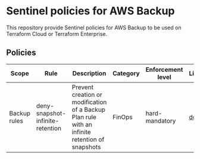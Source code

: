# Sentinel policies for AWS Backup

This repository provide Sentinel policies for AWS Backup to be used on Terraform Cloud or Terraform Enterprise.

## Policies

| Scope        | Rule                              | Description                                                                                    | Category | Enforcement level | Links                                                    |
|--------------|-----------------------------------|------------------------------------------------------------------------------------------------|----------|-------------------|----------------------------------------------------------|
| Backup rules | deny-snapshot-infinite-retention  | Prevent creation or modification of a Backup Plan rule with an infinite retention of snapshots | FinOps   | hard-mandatory    | [doc](docs/policies/deny-snapshot-infinite-retention.md) | 
